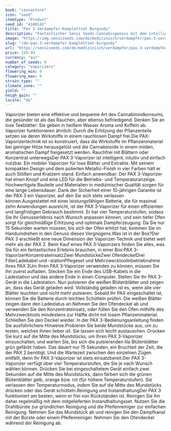 ```yaml
---
book: "cannastore"
icon: "seed"
itemtype: "Product"
seed_id: "4100143"
title: "Pax 3 Verdampfer-Komplettset Burgundy"
description: "Fantastischer Sensi Seeds-Cannabisgenuss mit dem intelligenten, intuitiven PAX 3-Vaporizer für lose Blätter und Extrakt. Heute online kaufen!"
image: "https://img.sensiseeds.com/de/medizinisch/verdampfer/pax-3-verdampfer-burgundy-image.png"
slug: "/de-pax-3-verdampfer-komplettset-burgundy"
url: "https://sensiseeds.com/de/medizinisch/verdampfer/pax-3-verdampfer-burgundy?a_aid=cannastore"
price: 249.99
currency: "eur"
number_of_seeds: 0
category: "Vaporizers"
flowering_min: 0
flowering_max: 0
strain_type: ""
climate_zone: ""
yield: ""
heigh_gain: ""
locale: "de"
---
```

Vaporizer bieten eine effektive und bequeme Art des Cannabinoidkonsums, die gesünder ist als das Rauchen, aber ebenso befriedigend. Denken Sie an lose Teeblätter: Sie geben in heißem Wasser Aroma und Koffein ab. Vaporizer funktionieren ähnlich: Durch die Erhitzung der Pflanzenteile setzen sie deren Wirkstoffe in einem rauchlosen Dampf frei.Die PAX-Vaporizertechnik ist so konstruiert, dass die Wirkstoffe im Pflanzenmaterial bei geringer Hitze herausgelöst und die Cannabinoide in einem milden, aromatischen Dampf freigesetzt werden. Rauchfrei mit Blättern oder Konzentrat unterwegsDer PAX 3-Vaporizer ist intelligent, intuitiv und einfach nutzbar. Ein mobiler Vaporizer für lose Blätter und Extrakte. Mit seinem kompakten Design und dem polierten Metallic-Finish in vier Farben hält er auch Stößen und Kratzern stand. Einfach anwendbar: Der PAX 3-Vaporizer hat einen Knopf und eine LED für die Betriebs- und Temperaturanzeige. Hochwertigste Bauteile und Materialien in medizinischer Qualität sorgen für eine lange Lebensdauer. Dank der Sicherheit einer 10-jährigen Garantie ist der PAX 3 ein Vaporizer, auf den Sie sich stets verlassen können.Ausgestattet mit einer leistungsfähigen Batterie, die für maximal zehn Anwendungen ausreicht, ist der PAX 3-Vaporizer für einen effizienten und langfristigen Gebrauch bestimmt. Er hat vier Temperaturstufen, sodass Sie Ihr Genusserlebnis nach Wunsch anpassen können, und sein tiefer Ofen sorgt für gleichmäßige Erhitzung und optimale Dampferzeugung. Da Sie nur 15 Sekunden warten müssen, bis sich der Ofen erhitzt hat, kommen Sie im Handumdrehen in den Genuss dieses Vergnügens.Was ist in der Box?Der PAX 3 erschließt eine neue Dimension der Vaporizer-Technik und bietet weit mehr als der PAX 2. Beim Kauf eines PAX 3-Vaporizers finden Sie alles, was Sie für ein fantastisches Erlebnis brauchen, in einer Box:PAX 3-VaporizerKonzentrateinsatzZwei MundstückeZwei OfendeckelDrei FilterLadekabel und -stationPflegeset und MehrzwecktoolInbetriebnahme Ihres PAX 3Um Ihren PAX 3-Vaporizer verwenden zu können, müssen Sie ihn zuerst aufladen. Stecken Sie ein Ende des USB-Kabels in die Ladestation und das andere Ende in einen Computer. Stellen Sie Ihr PAX 3-Gerät in die Ladestation. Nun pulsieren die weißen Blütenblätter und zeigen an, dass das Gerät geladen wird. Vollständig geladen ist es, wenn alle vier Blätter leuchten und nicht mehr pulsieren. Sobald Ihr PAX eingeschaltet ist, können Sie die Batterie durch leichtes Schütteln prüfen. Die weißen Blätter zeigen dann den Ladestatus an.Nehmen Sie den Ofendeckel ab und verwenden Sie den Konzentrateinsatz, oder füllen Sie den Ofen mithilfe des Mehrzwecktools mindestens zur Hälfte dicht mit losem Pflanzenmaterial. Schließen Sie den Deckel wieder. In der PAX 3-Bedienungsanleitung finden Sie ausführlichere Hinweise.Probieren Sie beide Mundstücke aus, um zu testen, welches Ihnen lieber ist. Sie lassen sich leicht austauschen. Drücken Sie kurz auf die Mitte des Mundstücks, um Ihren PAX 3-Vaporizer einzuschalten, und warten Sie, bis sich die pulsierenden lila Blütenblätter grün gefärbt haben. Das dauert nur 15 Sekunden, ein Bruchteil der Zeit, die der PAX 2 benötigt. Und die Wartezeit zwischen den einzelnen Zügen entfällt, denn Ihr PAX 3-Vaporizer ist stets einsatzbereit.Der PAX 3-Vaporizer verfügt über vier Temperaturstufen, die Sie je nach Wunsch wählen können. Drücken Sie bei eingeschaltetem Gerät einfach zwei Sekunden auf die Mitte des Mundstücks, dann färben sich die grünen Blütenblätter gelb, orange bzw. rot (für höhere Temperaturstufen). Sie verlassen den Temperaturmodus, indem Sie auf die Mitte des Mundstücks drücken oder das Gerät schütteln.Reinigung und InstandhaltungDer PAX 3 funktioniert am besten, wenn er frei von Rückständen ist. Reinigen Sie ihn daher regelmäßig mit dem mitgelieferten Instandhaltungsset. Nutzen Sie die Drahtbürste zur gründlichen Reinigung und die Pfeifenreiniger zur einfachen Reinigung. Nehmen Sie das Mundstück ab und reinigen Sie den Dampfkanal mit der Bürste oder einem Pfeifenreiniger. Nehmen Sie den Ofendeckel während der Reinigung ab.
